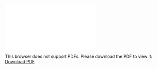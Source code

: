 <object data="christ-in-song/CIS1908pdfs/695.pdf" type="application/pdf" width="100%" height="1024px">
    <embed src="christ-in-song/CIS1908pdfs/695.pdf">
        <p>This browser does not support PDFs. Please download the PDF to view it: <a href="christ-in-song/CIS1908pdfs/695.pdf">Download PDF</a>.</p>
    </embed>
</object>
